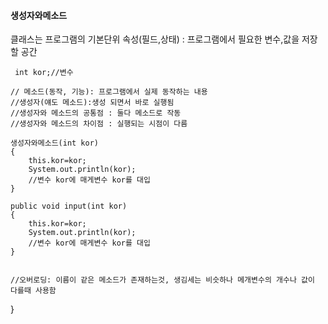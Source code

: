 
<h4>생성자와메소드 </h4>

클래스는 프로그램의 기본단위
속성(필드,상태) : 프로그램에서 필요한 변수,값을 저장할 공간

     int kor;//변수
     
	// 메소드(동작, 기능): 프로그램에서 실제 동작하는 내용
	//생성자(얘도 메소드):생성 되면서 바로 실행됨 
	//생성자와 메소드의 공통점 : 둘다 메소드로 작동
	//생성자와 메소드의 차이점 : 실행되는 시점이 다름
	
	생성자와메소드(int kor)
	{
		this.kor=kor;
		System.out.println(kor);
		//변수 kor에 매게변수 kor를 대입
	}
	
	public void input(int kor)
	{
		this.kor=kor;
		System.out.println(kor);
		//변수 kor에 매게변수 kor를 대입
	}
	

	//오버로딩: 이름이 같은 메소드가 존재하는것, 생김세는 비슷하나 메개변수의 개수나 값이 다를때 사용함
	

}
